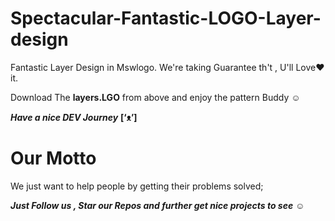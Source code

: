 # Spectacular-Fantastic-LOGO-Layer-design

Fantastic  Layer Design in Mswlogo. We're taking Guarantee th't , U'll Love♥ it.

Download The **layers.LGO** from above and enjoy the pattern Buddy ☺

***Have a nice DEV Journey*** **[‘ᴥ’]**

# Our Motto 

We just want to help people by getting their problems solved;

***Just Follow us , Star our Repos and further get nice projects to see*** ☺
